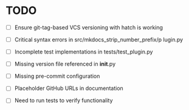 # TODO

- [ ] Ensure git-tag-based VCS versioning with hatch is working
- [ ] Critical syntax errors in
src/mkdocs_strip_number_prefix/p
lugin.py
- [ ] Incomplete test 
implementations in
tests/test_plugin.py
- [ ] Missing version file
referenced in __init__.py
- [ ] Missing pre-commit 
configuration
- [ ] Placeholder GitHub URLs in
documentation
- [ ] Need to run tests to verify
functionality

